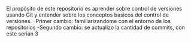 El propósito de este repositorio es aprender sobre control de versiones usando Git y entender sobre los conceptos basicos del control de versiones.
-Primer cambio: familiarizandome con el entorno de los repositorios
-Segundo cambio: se actualizo la cantidad de commits, con este serian 3
